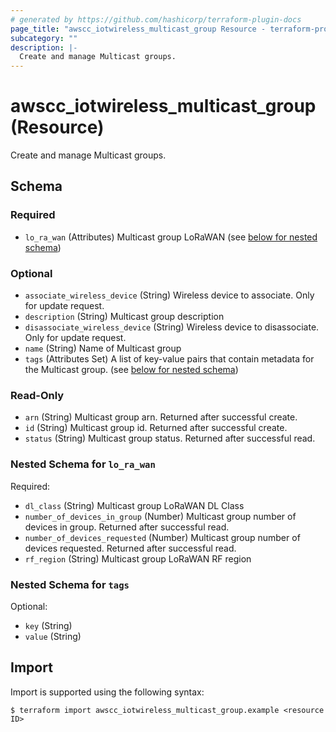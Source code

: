 ```yaml
---
# generated by https://github.com/hashicorp/terraform-plugin-docs
page_title: "awscc_iotwireless_multicast_group Resource - terraform-provider-awscc"
subcategory: ""
description: |-
  Create and manage Multicast groups.
---
```


# awscc_iotwireless_multicast_group (Resource)

Create and manage Multicast groups.



<!-- schema generated by tfplugindocs -->
## Schema

### Required

- `lo_ra_wan` (Attributes) Multicast group LoRaWAN (see [below for nested schema](#nestedatt--lo_ra_wan))

### Optional

- `associate_wireless_device` (String) Wireless device to associate. Only for update request.
- `description` (String) Multicast group description
- `disassociate_wireless_device` (String) Wireless device to disassociate. Only for update request.
- `name` (String) Name of Multicast group
- `tags` (Attributes Set) A list of key-value pairs that contain metadata for the Multicast group. (see [below for nested schema](#nestedatt--tags))

### Read-Only

- `arn` (String) Multicast group arn. Returned after successful create.
- `id` (String) Multicast group id. Returned after successful create.
- `status` (String) Multicast group status. Returned after successful read.

<a id="nestedatt--lo_ra_wan"></a>
### Nested Schema for `lo_ra_wan`

Required:

- `dl_class` (String) Multicast group LoRaWAN DL Class
- `number_of_devices_in_group` (Number) Multicast group number of devices in group. Returned after successful read.
- `number_of_devices_requested` (Number) Multicast group number of devices requested. Returned after successful read.
- `rf_region` (String) Multicast group LoRaWAN RF region


<a id="nestedatt--tags"></a>
### Nested Schema for `tags`

Optional:

- `key` (String)
- `value` (String)

## Import

Import is supported using the following syntax:

```shell
$ terraform import awscc_iotwireless_multicast_group.example <resource ID>
```
